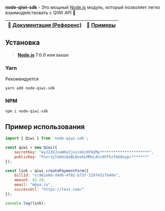 **node-qiwi-sdk** - Это мощный [Node.js](https://nodejs.org) модуль, который позволяет легко взаимодействовать с QIWI API 🚀

| 📖 [Документация (Референс)](https://novastream2030.github.io/node-qiwi-sdk/) | 🤖 [Примеры](docs/examples/) |
|------------------------------------------------------|--------------------------------|

## Установка
> **[Node.js](https://nodejs.org/) 7.0.0 или выше**  

### Yarn
Рекомендуется
```shell
yarn add node-qiwi-sdk
```

### NPM
```shell
npm i node-qiwi-sdk
```

## Пример использования
```js
import { Qiwi } from 'node-qiwi-sdk';

const qiwi = new Qiwi({
    secretKey: "eyJ2ZXJzaW9uIjoicmVzdF92My**********************",
    publicKey: "Fnzr1yTebUiQaBLDnebLMMxL8nc6FF5zfmGQnypc*******"
});

const link = qiwi.createPaymentForm({
    billId: "cc961e8d-d4d6-4f02-b737-2297e51fb48e",
    amount: 42.24,
    email: "m@ya.ru",
    successUrl: "https://test.com/"
});

console.log(link);
```